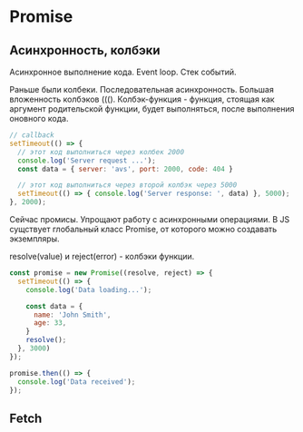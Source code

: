 # Promise

## Асинхронность, колбэки

Асинхронное выполнение кода. Event loop. Стек событий.

Раньше были колбеки. Последовательная асинхронность. Большая вложенность колбэков (((). Колбэк-функция - функция, стоящая как аргумент родительской функции, будет выполняться, после выполнения оновного кода.

```js
// callback
setTimeout(() => {
  // этот код выполниться через колбек 2000
  console.log('Server request ...');
  const data = { server: 'avs', port: 2000, code: 404 }

  // этот код выполниться через второй колбэк через 5000
  setTimeout(() => { console.log('Server response: ', data) }, 5000);
}, 2000);
```

Сейчас промисы. Упрощают работу с асинхронными операциями. В JS сущствует глобальный класс Promise, от которого можно создавать экземпляры.

resolve(value) и reject(error) - колбэки функции.

```js
const promise = new Promise((resolve, reject) => {
  setTimeout(() => {
    console.log('Data loading...');

    const data = {
      name: 'John Smith',
      age: 33,
    }
    resolve();
  }, 3000)
});

promise.then(() => {
  console.log('Data received');
});
```

## Fetch
